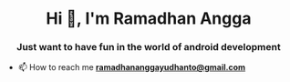 <h1 align="center">Hi 👋, I'm Ramadhan Angga</h1>
<h3 align="center">Just want to have fun in the world of android development</h3>

- 📫 How to reach me **ramadhananggayudhanto@gmail.com**
